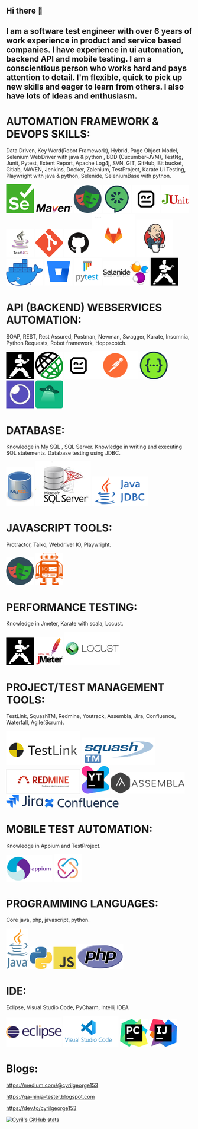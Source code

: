 ## Hi there 👋

## I am a software test engineer with over 6 years of work experience in product and service based companies. I have experience in ui automation,  backend API and mobile testing. I am a conscientious person who works hard and pays attention to detail. I'm flexible, quick to pick up new skills and eager to learn from others. I also have lots of ideas and enthusiasm.

# AUTOMATION FRAMEWORK & DEVOPS SKILLS:
Data Driven, Key Word(Robot Framework), Hybrid, Page Object Model, Selenium WebDriver with java & python , BDD (Cucumber-JVM), TestNg, Junit, Pytest, Extent Report, Apache Log4j, SVN, GIT, GitHub, Bit bucket, Gitlab, MAVEN, Jenkins, Docker, Zalenium, TestProject, Karate Ui Testing, Playwright with java & python, Selenide, SeleniumBase with python.

<img width="75" alt="Selenium" title="Selenium" src="images/Selenium_Logo.png"> <img width="100" alt="Maven" title="Maven" src="images/maven.png"> <img width="75" alt="Playwright" title="Playwright" src="images/playwright.png"> <img width="75" alt="Cucumber" title="Cucumber" src="images/cucumber.png"> <img width="75" alt="Robot" title="Robot Framework" src="images/robot.png"> <img width="75" alt="Junit" title="Junit" src="images/junit.png"> <img width="75" alt="TestNG" title="TestNG" src="images/testng.jpg">
<img width="75" alt="Git" title="Git" src="images/git.png"> <img width="75" alt="Github" title="Github" src="images/github.png"><img width="115" alt="Gitlab" title="Gitlab" src="images/gitlab.png"> <img width="100" alt="Jenkins" title="Jenkins" src="images/jenkins.jpg"> <img width="100" alt="Docker" title="Docker" src="images/docker.png">
<img width="75" alt="Bitbucket" title="Bitbucket" src="images/bitbucket.jpg"> <img width="75" alt="Pytest" title="Pytest" src="images/pytest.png"> <img width="125" alt="Selenide" title="Selenide" src="images/selenide.jpg"> <img width="75" alt="Karate" title="Karate" src="images/1200px-Karate_software_logo.svg.png">

# API (BACKEND) WEBSERVICES AUTOMATION:
SOAP, REST, Rest Assured, Postman, Newman, Swagger, Karate, Insomnia, Python Requests, Robot framework, Hoppscotch.

<img width="75" alt="Karate" title="Karate" src="images/1200px-Karate_software_logo.svg.png"> <img width="75" alt="RestAssured" title="RestAssured" src="images/RestAssuredLogo.jpeg"> <img width="75" alt="Robot" title="Robot Framework" src="images/robot.png"><img width="125" alt="Postman" title="Postman" src="images/postman.png"> <img width="75" alt="Swagger" title="Swagger" src="images/swagger.png"> <img width="75" alt="Insomnia" title="Insomnia" src="images/insomnia.jpg"> 
<img width="75" alt="Hoppscotch" title="Hoppscotch" src="images/hoppscotch.jpg"> 

# DATABASE:
 Knowledge in My SQL , SQL Server. Knowledge in writing and executing SQL statements. Database testing using JDBC.
 
 <img width="75" alt="MySql" title="MySql" src="images/mysql.jpg">  <img width="150" alt="SqlServer" title="SqlServer" src="images/sql_server.jpg">  <img width="150" alt="Java_Jdbc" title="Java_Jdbc" src="images/java_jdbc.png"> 

# JAVASCRIPT TOOLS:
Protractor, Taiko, Webdriver IO, Playwright.

<img width="75" alt="Playwright" title="Playwright" src="images/playwright.png"> <img width="75" alt="WebdriverIO" title="WebdriverIO" src="images/webdriverio.png">

# PERFORMANCE TESTING:
Knowledge in Jmeter, Karate with scala, Locust.

<img width="75" alt="Karate" title="Karate" src="images/1200px-Karate_software_logo.svg.png"> <img width="75" alt="Jmeter" title="Jmeter" src="images/jmeter.png">
<img width="150" alt="Locust" title="Locust" src="images/locust.jpg">

# PROJECT/TEST MANAGEMENT TOOLS:
TestLink, SquashTM, Redmine, Youtrack, Assembla, Jira, Confluence, Waterfall, Agile(Scrum).

<img width="200" alt="TestLink" title="TestLink" src="images/testlink.png"> <img width="200" alt="SquashTM" title="SquashTM" src="images/squashtm.png"> <img width="200" alt="Redmine" title="Redmine" src="images/redmine.png"> <img width="75" alt="Youtrack" title="Youtrack" src="images/youtrack.jpg"> <img width="200" alt="Assembla" title="Assembla" src="images/assembla.png"> <img width="100" alt="Jira" title="Jira" src="images/jira.jpg"> <img width="200" alt="Confluence" title="Confluence" src="images/confluence.jpg"> 
 
# MOBILE TEST AUTOMATION:
Knowledge in Appium and TestProject.

<img width="125" alt="Appium" title="Appium" src="images/appium.png"> <img width="75" alt="Testproject" title="Testproject" src="images/testproject.jpg"> 

# PROGRAMMING LANGUAGES:
Core java, php, javascript, python.

<img width="60" alt="Java" title="Java" src="images/java.png"> <img width="60" alt="Python" title="Python" src="images/python.jpg"> <img width="60" alt="Javascript" title="Javascript" src="images/javascript.png"> <img width="125" alt="Php" title="Php" src="images/php.png">
# IDE:
Eclipse, Visual Studio Code, PyCharm, Intellij IDEA

<img width="150" alt="Eclipse" title="Eclipse" src="images/eclipse.png"> <img width="150" alt="VisualStudioCode" title="VisualStudioCode" src="images/visualstudiocode.png">
<img width="75" alt="Pycharm" title="Pycharm" src="images/pycharm.jpg"> <img width="75" alt="Intellij" title="Intellij" src="images/intellijidea.jpg">


# Blogs:
https://medium.com/@cyrilgeorge153

https://qa-ninja-tester.blogspot.com

https://dev.to/cyrilgeorge153

[![Cyril's GitHub stats](https://github-readme-stats.vercel.app/api?username=cyrilgeorge153)](https://github.com/anuraghazra/github-readme-stats)



